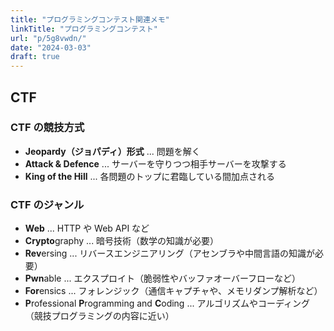 ```yaml
---
title: "プログラミングコンテスト関連メモ"
linkTitle: "プログラミングコンテスト"
url: "p/5g8vwdn/"
date: "2024-03-03"
draft: true
---
```


CTF
----

### CTF の競技方式

- __Jeopardy（ジョパディ）形式__ ... 問題を解く
- __Attack & Defence__ ... サーバーを守りつつ相手サーバーを攻撃する
- __King of the Hill__ ... 各問題のトップに君臨している間加点される

### CTF のジャンル

- <b>Web</b> ... HTTP や Web API など
- <b>Crypto</b>graphy ... 暗号技術（数学の知識が必要）
- <b>Rev</b>ersing ... リバースエンジニアリング（アセンブラや中間言語の知識が必要）
- <b>Pwn</b>able ... エクスプロイト（脆弱性やバッファオーバーフローなど）
- <b>For</b>ensics ... フォレンジック（通信キャプチャや、メモリダンプ解析など）
- <b>P</b>rofessional <b>P</b>rogramming and <b>C</b>oding ... アルゴリズムやコーディング（競技プログラミングの内容に近い）

